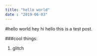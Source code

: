 ```yaml
---
title: "hello world"
date : "2019-06-03"
---
```


#hello world
hey hi hello this is a test post.

###cool things:
1. glitch